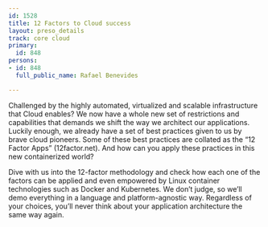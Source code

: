 ```yaml
---
id: 1528
title: 12 Factors to Cloud success
layout: preso_details
track: core cloud
primary:
  id: 848
persons:
- id: 848
  full_public_name: Rafael Benevides

---
```

Challenged by the highly automated, virtualized and scalable infrastructure that Cloud enables? We now have a whole new set of restrictions and capabilities that demands we shift the way we architect our applications. Luckily enough, we already have a set of best practices given to us by brave cloud pioneers. Some of these best practices are collated as the “12 Factor Apps” (12factor.net). And how can you apply these practices in this new containerized world?

Dive with us into the 12-factor methodology and check how each one of the factors can be applied and even empowered by Linux container technologies such as Docker and Kubernetes. We don’t judge, so we’ll demo everything in a language and platform-agnostic way. Regardless of your choices, you’ll never think about your application architecture the same way again.